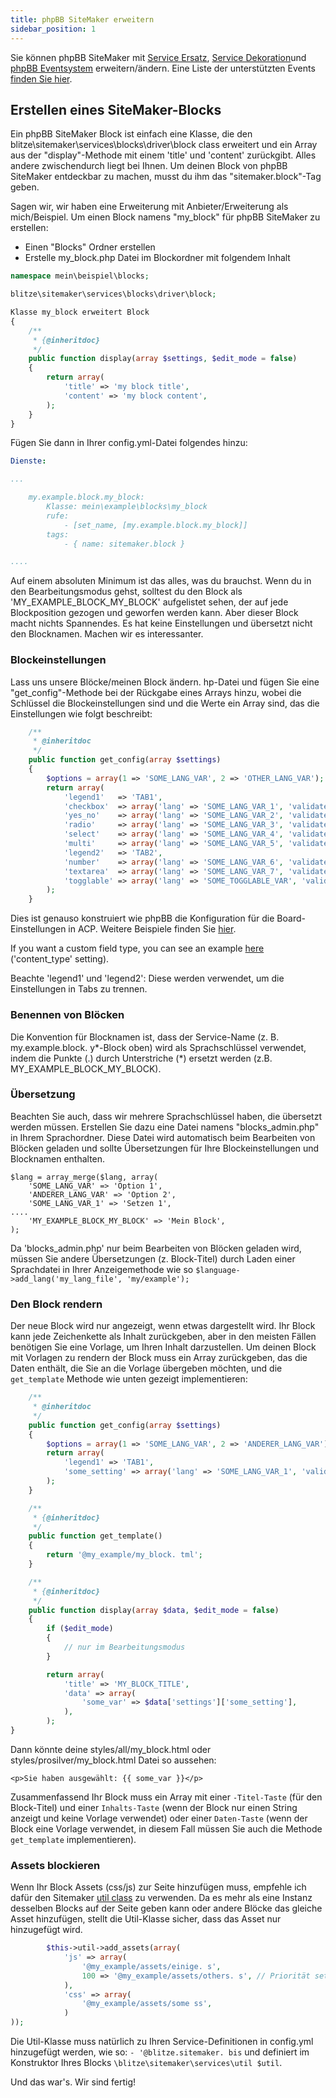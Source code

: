 ```yaml
---
title: phpBB SiteMaker erweitern
sidebar_position: 1
---
```


Sie können phpBB SiteMaker mit [Service Ersatz](https://area51.phpbb.com/docs/dev/3.2.x/extensions/tutorial_advanced.html#using-service-replacement), [Service Dekoration](https://area51.phpbb.com/docs/dev/3.2.x/extensions/tutorial_advanced.html#using-service-decoration)und [phpBB Eventsystem](https://area51.phpbb.com/docs/dev/3.2.x/extensions/tutorial_events.html) erweitern/ändern. Eine Liste der unterstützten Events [finden Sie hier](./events.md).

## Erstellen eines SiteMaker-Blocks

Ein phpBB SiteMaker Block ist einfach eine Klasse, die den blitze\sitemaker\services\blocks\driver\block class erweitert und ein Array aus der "display"-Methode mit einem 'title' und 'content' zurückgibt. Alles andere zwischendurch liegt bei Ihnen. Um deinen Block von phpBB SiteMaker entdeckbar zu machen, musst du ihm das "sitemaker.block"-Tag geben.

Sagen wir, wir haben eine Erweiterung mit Anbieter/Erweiterung als mich/Beispiel. Um einen Block namens "my_block" für phpBB SiteMaker zu erstellen:

-   Einen "Blocks" Ordner erstellen
-   Erstelle my_block.php Datei im Blockordner mit folgendem Inhalt

```php
namespace mein\beispiel\blocks;

blitze\sitemaker\services\blocks\driver\block;

Klasse my_block erweitert Block
{
    /**
     * {@inheritdoc}
     */
    public function display(array $settings, $edit_mode = false)
    {
        return array(
            'title' => 'my block title',
            'content' => 'my block content',
        );
    }
}
```

Fügen Sie dann in Ihrer config.yml-Datei folgendes hinzu:

```yml
Dienste:

...

    my.example.block.my_block:
        Klasse: mein\example\blocks\my_block
        rufe:
            - [set_name, [my.example.block.my_block]]
        tags:
            - { name: sitemaker.block }

....

```

Auf einem absoluten Minimum ist das alles, was du brauchst. Wenn du in den Bearbeitungsmodus gehst, solltest du den Block als 'MY_EXAMPLE_BLOCK_MY_BLOCK' aufgelistet sehen, der auf jede Blockposition gezogen und geworfen werden kann. Aber dieser Block macht nichts Spannendes. Es hat keine Einstellungen und übersetzt nicht den Blocknamen. Machen wir es interessanter.

### Blockeinstellungen

Lass uns unsere Blöcke/meinen Block ändern. hp-Datei und fügen Sie eine "get_config"-Methode bei der Rückgabe eines Arrays hinzu, wobei die Schlüssel die Blockeinstellungen sind und die Werte ein Array sind, das die Einstellungen wie folgt beschreibt:

```php
    /**
     * @inheritdoc
     */
    public function get_config(array $settings)
    {
        $options = array(1 => 'SOME_LANG_VAR', 2 => 'OTHER_LANG_VAR');
        return array(
            'legend1'   => 'TAB1',
            'checkbox'  => array('lang' => 'SOME_LANG_VAR_1', 'validate' => 'string', 'type' => 'checkbox', 'options' => $options, 'default' => array(), 'explain' => false),
            'yes_no'    => array('lang' => 'SOME_LANG_VAR_2', 'validate' => 'bool', 'type' => 'radio:yes_no', 'explain' => false, 'default' => false),
            'radio'     => array('lang' => 'SOME_LANG_VAR_3', 'validate' => 'bool', 'type' => 'radio', 'options' => $options, 'explain' => false, 'default' => 'topic'),
            'select'    => array('lang' => 'SOME_LANG_VAR_4', 'validate' => 'string', 'type' => 'select', 'options' => $options, 'default' => '', 'explain' => false),
            'multi'     => array('lang' => 'SOME_LANG_VAR_5', 'validate' => 'string', 'type' => 'multi_select', 'options' => $options, 'default' => array(), 'explain' => false),
            'legend2'   => 'TAB2',
            'number'    => array('lang' => 'SOME_LANG_VAR_6', 'validate' => 'int:0:20', 'type' => 'number:0:20', 'maxlength' => 2, 'explain' => false, 'default' => 5),
            'textarea'  => array('lang' => 'SOME_LANG_VAR_7', 'validate' => 'string', 'type' => 'textarea:3:40', 'maxlength' => 2, 'explain' => true, 'default' => ''),
            'togglable' => array('lang' => 'SOME_TOGGLABLE_VAR', 'validate' => 'string', 'type' => 'select:1:0:toggle_key', 'options' => $options, 'default' => '', 'append' => '<div id="toggle_key-1">Only show when option 1 is selected</div>'),
        );
    }
```

Dies ist genauso konstruiert wie phpBB die Konfiguration für die Board-Einstellungen in ACP. Weitere Beispiele finden Sie [hier](https://github.com/phpbb/phpbb/blob/master/phpBB/includes/acp/acp_board.php).

If you want a custom field type, you can see an example [here](https://github.com/blitze/phpBB-ext-sitemaker_content/blob/develop/blocks/recent.php) ('content_type' setting).

Beachte 'legend1' und 'legend2': Diese werden verwendet, um die Einstellungen in Tabs zu trennen.

### Benennen von Blöcken

Die Konvention für Blocknamen ist, dass der Service-Name (z. B. my.example.block. y*-Block oben) wird als Sprachschlüssel verwendet, indem die Punkte (.) durch Unterstriche (*) ersetzt werden (z.B. MY_EXAMPLE_BLOCK_MY_BLOCK).

### Übersetzung

Beachten Sie auch, dass wir mehrere Sprachschlüssel haben, die übersetzt werden müssen. Erstellen Sie dazu eine Datei namens "blocks_admin.php" in Ihrem Sprachordner. Diese Datei wird automatisch beim Bearbeiten von Blöcken geladen und sollte Übersetzungen für Ihre Blockeinstellungen und Blocknamen enthalten.

```
$lang = array_merge($lang, array(
    'SOME_LANG_VAR' => 'Option 1',
    'ANDERER_LANG_VAR' => 'Option 2',
    'SOME_LANG_VAR_1' => 'Setzen 1',
....
    'MY_EXAMPLE_BLOCK_MY_BLOCK' => 'Mein Block',
);
```

Da 'blocks_admin.php' nur beim Bearbeiten von Blöcken geladen wird, müssen Sie andere Übersetzungen (z. Block-Titel) durch Laden einer Sprachdatei in Ihrer Anzeigemethode wie so `$language->add_lang('my_lang_file', 'my/example');`

### Den Block rendern

Der neue Block wird nur angezeigt, wenn etwas dargestellt wird. Ihr Block kann jede Zeichenkette als Inhalt zurückgeben, aber in den meisten Fällen benötigen Sie eine Vorlage, um Ihren Inhalt darzustellen. Um deinen Block mit Vorlagen zu rendern der Block muss ein Array zurückgeben, das die Daten enthält, die Sie an die Vorlage übergeben möchten, und die `get_template` Methode wie unten gezeigt implementieren:

```php
    /**
     * @inheritdoc
     */
    public function get_config(array $settings)
    {
        $options = array(1 => 'SOME_LANG_VAR', 2 => 'ANDERER_LANG_VAR');
        return array(
            'legend1' => 'TAB1',
            'some_setting' => array('lang' => 'SOME_LANG_VAR_1', 'validate' => 'string', 'type' => 'checkbox', 'options' => $options, 'default' => array(), 'explain' => false),
        );
    }

    /**
     * {@inheritdoc}
     */
    public function get_template()
    {
        return '@my_example/my_block. tml';
    }

    /**
     * {@inheritdoc}
     */
    public function display(array $data, $edit_mode = false)
    {
        if ($edit_mode)
        {
            // nur im Bearbeitungsmodus
        }

        return array(
            'title' => 'MY_BLOCK_TITLE',
            'data' => array(
                'some_var' => $data['settings']['some_setting'],
            ),
        );
}
```

Dann könnte deine styles/all/my_block.html oder styles/prosilver/my_block.html Datei so aussehen:

```
<p>Sie haben ausgewählt: {{ some_var }}</p>
```

Zusammenfassend Ihr Block muss ein Array mit einer `-Titel-Taste` (für den Block-Titel) und einer `Inhalts-Taste` (wenn der Block nur einen String anzeigt und keine Vorlage verwendet) oder einer `Daten-Taste` (wenn der Block eine Vorlage verwendet, in diesem Fall müssen Sie auch die Methode `get_template` implementieren).

### Assets blockieren

Wenn Ihr Block Assets (css/js) zur Seite hinzufügen muss, empfehle ich dafür den Sitemaker [util class](https://github.com/blitze/phpBB-ext-sitemaker/blob/develop/services/util.php) zu verwenden. Da es mehr als eine Instanz desselben Blocks auf der Seite geben kann oder andere Blöcke das gleiche Asset hinzufügen, stellt die Util-Klasse sicher, dass das Asset nur hinzugefügt wird.

```php
        $this->util->add_assets(array(
            'js' => array(
                '@my_example/assets/einige. s',
                100 => '@my_example/assets/others. s', // Priorität setzen
            ),
            'css' => array(
                '@my_example/assets/some ss',
            )
));
```

Die Util-Klasse muss natürlich zu Ihren Service-Definitionen in config.yml hinzugefügt werden, wie so: `- '@blitze.sitemaker. bis` und definiert im Konstruktor Ihres Blocks `\blitze\sitemaker\services\util $util`.

Und das war's. Wir sind fertig!
